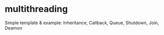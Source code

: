 # multithreading
Simple template &amp; example: Inheritance, Callback, Queue, Shutdown, Join, Deamon
